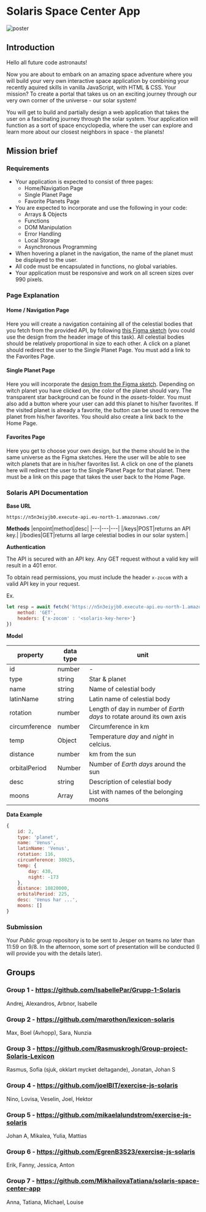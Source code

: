 # Solaris Space Center App

![poster](./assets/home-page-template.png)

## Introduction

Hello all future code astronauts!

Now you are about to embark on an amazing space adventure where you will build your very own interactive space application by combining your recently aquired skills in vanilla JavaScript, with HTML & CSS. Your mission? To create a portal that takes us on an exciting journey through our very own corner of the universe - our solar system!

You will get to build and partially design a web application that takes the user on a fascinating journey through the solar system. Your application will function as a sort of space encyclopedia, where the user can explore and learn more about our closest neighbors in space - the planets!

## Mission brief

### Requirements
* Your application is expected to consist of three pages:
    * Home/Navigation Page
    * Single Planet Page
    * Favorite Planets Page
* You are expected to incorporate and use the following in your code:
    * Arrays & Objects
    * Functions
    * DOM Manipulation
    * Error Handling
    * Local Storage
    * Asynchronous Programming
* When hovering a planet in the navigation, the name of the planet must be displayed to the user.
* All code must be encapsulated in functions, no global variables.
* Your application must be responsive and work on all screen sizes over 990 pixels.

### Page Explanation

#### Home / Navigation Page
Here you will create a navigation containing all of the celestial bodies that you fetch from the provided API, by following [this Figma sketch](https://www.figma.com/design/Snw8n1gba7Mbk6TCLEAB1A/JS-%2F-Solaris) (you could use the design from the header image of this task). All celestial bodies should be relatively proportional in size to each other. A click on a planet should redirect the user to the Single Planet Page. You must add a link to the Favorites Page.

#### Single Planet Page
Here you will incorporate the [design from the Figma sketch](https://www.figma.com/design/Snw8n1gba7Mbk6TCLEAB1A/JS-%2F-Solaris). Depending on witch planet you have clicked on, the color of the planet should vary. The transparent star background can be found in the *assets*-folder. You must also add a button where your user can add this planet to his/her favorites. If the visited planet is already a favorite, the button can be used to remove the planet from his/her favorites. You should also create a link back to the Home Page.

#### Favorites Page
Here you get to choose your own design, but the theme should be in the same universe as the Figma sketches. Here the user will be able to see witch planets that are in his/her favorites list. A click on one of the planets here will redirect the user to the Single Planet Page for that planet. There must be a link on this page that takes the user back to the Home Page.

### Solaris API Documentation

**Base URL**
```
https://n5n3eiyjb0.execute-api.eu-north-1.amazonaws.com/
```

**Methods**
|enpoint|method|desc|
|---|---|---|
|/keys|POST|returns an API key.|
|/bodies|GET|returns all large celestial bodies in our solar system.|

**Authentication**

The API is secured with an API key. Any GET request without a valid key will result in a 401 error.

To obtain read permissions, you must include the header ```x-zocom``` with a valid API key in your request.

Ex. 

```js
let resp = await fetch('https://n5n3eiyjb0.execute-api.eu-north-1.amazonaws.com/bodies', {
    method: 'GET',
    headers: {'x-zocom' : '<solaris-key-here>'}
})
```

**Model**

|property|data type|unit|
|---|---|---|
|id|number|-|
|type|string|Star & planet|
|name|string|Name of celestial body|
|latinName|string|Latin name of celestial body|
|rotation|number|Length of day in number of *Earth days* to rotate around its own axis|
|circumference|number|Circumference in km|
|temp|Object|Temperature *day* and *night* in celcius.|
|distance|number|km from the sun|
|orbitalPeriod|Number|Number of *Earth days* around the sun|
|desc|string|Description of celestial body|
|moons|Array|List with names of the belonging moons|

**Data Example**

```js
{
    id: 2,
    type: 'planet',
    name: 'Venus',
    latinName: 'Venus',
    rotation: 116,
    circumference: 38025,
    temp: {
        day: 430,
        night: -173
    },
    distance: 10820000,
    orbitalPeriod: 225,
    desc: 'Venus har ...',
    moons: []
}
```

### Submission
Your *Public* group repository is to be sent to Jesper on teams no later than 11:59 on 9/8. In the afternoon, some sort of presentation will be conducted (I will provide you with the details later).

## Groups
### Group 1 - https://github.com/IsabellePar/Grupp-1-Solaris
Andrej,
Alexandros,
Arbnor,
Isabelle

### Group 2 - https://github.com/marothon/lexicon-solaris
Max,
Boel (Avhopp),
Sara,
Nunzia

### Group 3 - https://github.com/Rasmuskrogh/Group-project-Solaris-Lexicon
Rasmus,
Sofia (sjuk, okklart mycket deltagande),
Jonatan,
Johan S

### Group 4 - https://github.com/joelBIT/exercise-js-solaris
Nino,
Lovisa,
Veselin,
Joel,
Hektor

### Group 5 - https://github.com/mikaelalundstrom/exercise-js-solaris
Johan A,
Mikalea,
Yulia,
Mattias

### Group 6 - https://github.com/EgrenB3S23/exercise-js-solaris
Erik,
Fanny,
Jessica,
Anton

### Group 7 - https://github.com/MikhailovaTatiana/solaris-space-center-app
Anna,
Tatiana,
Michael,
Louise
